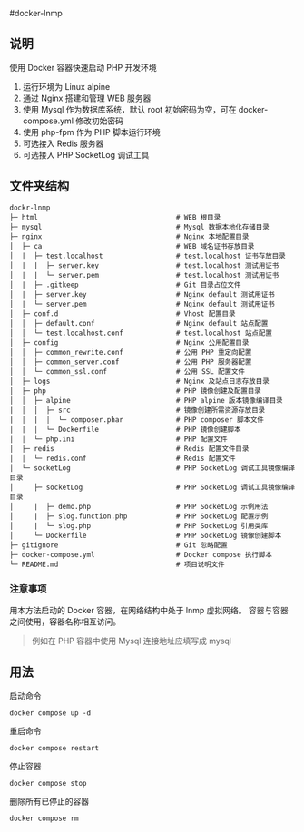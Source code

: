 #docker-lnmp

## 说明

使用 Docker 容器快速启动 PHP 开发环境

1. 运行环境为 Linux alpine
2. 通过 Nginx 搭建和管理 WEB 服务器
3. 使用 Mysql 作为数据库系统，默认 root 初始密码为空，可在 docker-compose.yml 修改初始密码
4. 使用 php-fpm 作为 PHP 脚本运行环境
5. 可选接入 Redis 服务器
6. 可选接入 PHP SocketLog 调试工具

## 文件夹结构

```
dockr-lnmp
├─ html                                  # WEB 根目录
├─ mysql                                 # Mysql 数据本地化存储目录
├─ nginx                                 # Nginx 本地配置目录
│  ├─ ca                                 # WEB 域名证书存放目录
│  |  ├─ test.localhost                  # test.localhost 证书存放目录
│  |  |  ├─ server.key                   # test.localhost 测试用证书
│  |  |  └─ server.pem                   # test.localhost 测试用证书
│  |  ├─ .gitkeep                        # Git 目录占位文件
│  |  ├─ server.key                      # Nginx default 测试用证书
│  |  └─ server.pem                      # Nginx default 测试用证书
│  ├─ conf.d                             # Vhost 配置目录
│  │  ├─ default.conf                    # Nginx default 站点配置
│  │  └─ test.localhost.conf             # test.localhost 站点配置
│  ├─ config                             # Nginx 公用配置目录
│  │  ├─ common_rewrite.conf             # 公用 PHP 重定向配置
│  │  ├─ common_server.conf              # 公用 PHP 服务器配置
│  │  └─ common_ssl.conf                 # 公用 SSL 配置文件
│  ├─ logs                               # Nginx 及站点日志存放目录
│  ├─ php                                # PHP 镜像创建及配置目录
│  │  ├─ alpine                          # PHP alpine 版本镜像编译目录
|  │  │  ├─ src                          # 镜像创建所需资源存放目录
|  │  |  │  └─ composer.phar             # PHP composer 脚本文件
│  |  │  └─ Dockerfile                   # PHP 镜像创建脚本
│  │  └─ php.ini                         # PHP 配置文件
│  ├─ redis                              # Redis 配置文件目录
│  │  └─ redis.conf                      # Redis 配置文件
│  └─ socketLog                          # PHP SocketLog 调试工具镜像编译目录
│     ├─ socketLog                       # PHP SocketLog 调试工具镜像编译目录
│     |  ├─ demo.php                     # PHP SocketLog 示例用法
│     |  ├─ slog.function.php            # PHP SocketLog 配置示例
│     |  └─ slog.php                     # PHP SocketLog 引用类库
│     └─ Dockerfile                      # PHP SocketLog 镜像创建脚本
├─ gitignore                             # Git 忽略配置
├─ docker-compose.yml                    # Docker compose 执行脚本
└─ README.md                             # 项目说明文件
```

### 注意事项

用本方法启动的 Docker 容器，在网络结构中处于 lnmp 虚拟网络。
容器与容器之间使用，容器名称相互访问。

> 例如在 PHP 容器中使用 Mysql 连接地址应填写成 mysql

## 用法

启动命令

```shell
docker compose up -d
```

重启命令

```shell
docker compose restart
```

停止容器

```shell
docker compose stop
```

删除所有已停止的容器

```shell
docker compose rm
```
